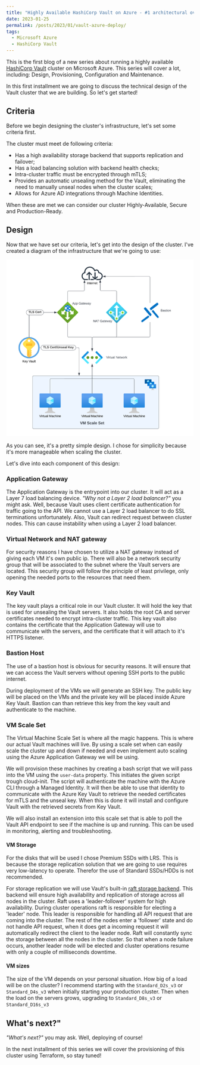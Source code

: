 ```yaml
---
title: "Highly Available HashiCorp Vault on Azure - #1 architectural overview"
date: 2023-01-25
permalink: /posts/2023/01/vault-azure-deploy/
tags:
  - Microsoft Azure
  - HashiCorp Vault
---
```


This is the first blog of a new series about running a highly available [HashiCorp Vault](https://www.vaultproject.io) cluster on Microsoft Azure. This series will cover a lot, including: Design, Provisioning, Configuration and Maintenance.

In this first installment we are going to discuss the technical design of the Vault cluster that we are building. So let's get started!

## Criteria

Before we begin designing the cluster's infrastructure, let's set some criteria first.

The cluster must meet de following criteria:

- Has a high availability storage backend that supports replication and failover;
- Has a load balancing solution with backend health checks;
- Intra-cluster traffic must be encrypted through mTLS;
- Provides an automatic unsealing method for the Vault, eliminating the need to manually unseal nodes when the cluster scales;
- Allows for Azure AD integrations through Machine Identities.

When these are met we can consider our cluster Highly-Available, Secure and Production-Ready.

## Design

Now that we have set our criteria, let's get into the design of the cluster. I've created a diagram of the infrastructure that we're going to use:

<img src='/images/vault-azure-arch.png'>

As you can see, it's a pretty simple design. I chose for simplicity because it's more manageable when scaling the cluster.

Let's dive into each component of this design:

### Application Gateway

The Application Gateway is the entrypoint into our cluster. It will act as a Layer 7 load balancing device. _"Why not a Layer 2 load balancer?"_ you might ask. Well, because Vault uses client certificate authentication for traffic going to the API. We cannot use a Layer 2 load balancer to do SSL terminations unfortunately. Also, Vault can redirect request between cluster nodes. This can cause instability when using a Layer 2 load balancer.

### Virtual Network and NAT gateway

For security reasons I have chosen to utilize a NAT gateway instead of giving each VM it's own public ip. There will also be a network security group that will be associated to the subnet where the Vault servers are located. This security group will follow the principle of least privilege, only opening the needed ports to the resources that need them.

### Key Vault

The key vault plays a critical role in our Vault cluster. It will hold the key that is used for unsealing the Vault servers. It also holds the root CA and server certificates needed to encrypt intra-cluster traffic. This key vault also contains the certificate that the Application Gateway will use to communicate with the servers, and the certificate that it will attach to it's HTTPS listener.

### Bastion Host

The use of a bastion host is obvious for security reasons. It will ensure that we can access the Vault servers without opening SSH ports to the public internet.

During deployment of the VMs we will generate an SSH key. The public key will be placed on the VMs and the private key will be placed inside Azure Key Vault. Bastion can than retrieve this key from the key vault and authenticate to the machine.

### VM Scale Set

The Virtual Machine Scale Set is where all the magic happens. This is where our actual Vault machines will live. By using a scale set when can easily scale the cluster up and down if needed and even implement auto scaling using the Azure Application Gateway we will be using.

We will provision these machines by creating a bash script that we will pass into the VM using the `user-data` property. This initiates the given script trough cloud-init. The script will authenticate the machine with the Azure CLI through a Managed Identity. It will then be able to use that identity to communicate with the Azure Key Vault to retrieve the needed certificates for mTLS and the unseal key. When this is done it will install and configure Vault with the retrieved secrets from Key Vault.

We will also install an extension into this scale set that is able to poll the Vault API endpoint to see if the machine is up and running. This can be used in monitoring, alerting and troubleshooting.

#### VM Storage

For the disks that will be used I chose Premium SSDs with LRS. This is because the storage replication solution that we are going to use requires very low-latency to operate. Therefor the use of Standard SSDs/HDDs is not recommended.

For storage replication we will use Vault's built-in [raft storage backend](https://developer.hashicorp.com/vault/docs/configuration/storage/raft). This backend will ensure high availability and replication of storage across all nodes in the cluster. Raft uses a 'leader-follower' system for high availability. During cluster operations raft is responsible for electing a 'leader' node. This leader is responsible for handling all API request that are coming into the cluster. The rest of the nodes enter a 'follower' state and do not handle API request, when it does get a incoming request it will automatically redirect the client to the leader node. Raft will constantly sync the storage between all the nodes in the cluster. So that when a node failure occurs, another leader node will be elected and cluster operations resume with only a couple of milliseconds downtime.

#### VM sizes

The size of the VM depends on your personal situation. How big of a load will be on the cluster?
I recommend starting with the `Standard_D2s_v3` or `Standard_D4s_v3` when initially starting your production cluster. Then when the load on the servers grows, upgrading to `Standard_D8s_v3` or `Standard_D16s_v3`

## What's next?"

_"What's next?"_ you may ask. Well, deploying of course!

In the next installment of this series we will cover the provisioning of this cluster using Terraform, so stay tuned!
